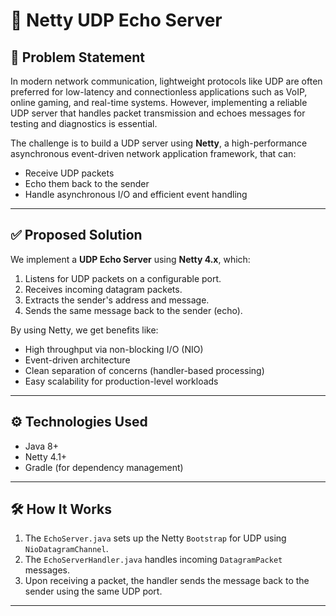 # 📄 Netty UDP Echo Server

## 🧠 Problem Statement

In modern network communication, lightweight protocols like UDP are often preferred for low-latency and connectionless applications such as VoIP, online gaming, and real-time systems. However, implementing a reliable UDP server that handles packet transmission and echoes messages for testing and diagnostics is essential.

The challenge is to build a UDP server using **Netty**, a high-performance asynchronous event-driven network application framework, that can:

- Receive UDP packets  
- Echo them back to the sender  
- Handle asynchronous I/O and efficient event handling

---

## ✅ Proposed Solution

We implement a **UDP Echo Server** using **Netty 4.x**, which:

1. Listens for UDP packets on a configurable port.
2. Receives incoming datagram packets.
3. Extracts the sender's address and message.
4. Sends the same message back to the sender (echo).

By using Netty, we get benefits like:

- High throughput via non-blocking I/O (NIO)
- Event-driven architecture
- Clean separation of concerns (handler-based processing)
- Easy scalability for production-level workloads

---

## ⚙️ Technologies Used

- Java 8+
- Netty 4.1+
- Gradle (for dependency management)

---

## 🛠️ How It Works

1. The `EchoServer.java` sets up the Netty `Bootstrap` for UDP using `NioDatagramChannel`.
2. The `EchoServerHandler.java` handles incoming `DatagramPacket` messages.
3. Upon receiving a packet, the handler sends the message back to the sender using the same UDP port.

---


